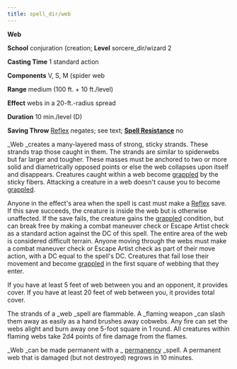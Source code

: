 ```yaml
---
title: spell_dir/web
---
```

 **Web**

**School** conjuration (creation; **Level** sorcere_dir/wizard 2

**Casting Time** 1 standard action

**Components** V, S, M (spider web

**Range** medium (100 ft. + 10 ft./level)

**Effect** webs in a 20-ft.-radius spread

**Duration** 10 min./level (D)

**Saving Throw** [Reflex](../combat#_reflex) negates; see text; **[Spell Resistance](../glossary#_spell-resistance)** no

_Web _creates a many-layered mass of strong, sticky strands. These strands trap those caught in them. The strands are similar to spiderwebs but far larger and tougher. These masses must be anchored to two or more solid and diametrically opposed points or else the web collapses upon itself and disappears. Creatures caught within a web become [grappled](../glossary#_grappled) by the sticky fibers. Attacking a creature in a web doesn't cause you to become [grappled](../glossary#_grappled).

Anyone in the effect's area when the spell is cast must make a [Reflex](../combat#_reflex) save. If this save succeeds, the creature is inside the web but is otherwise unaffected. If the save fails, the creature gains the [grappled](../glossary#_grappled) condition, but can break free by making a combat maneuver check or Escape Artist check as a standard action against the DC of this spell. The entire area of the web is considered difficult terrain. Anyone moving through the webs must make a combat maneuver check or Escape Artist check as part of their move action, with a DC equal to the spell's DC. Creatures that fail lose their movement and become [grappled](../glossary#_grappled) in the first square of webbing that they enter.

If you have at least 5 feet of web between you and an opponent, it provides cover. If you have at least 20 feet of web between you, it provides total cover.

The strands of a _web _spell are flammable. A _flaming weapon _can slash them away as easily as a hand brushes away cobwebs. Any fire can set the webs alight and burn away one 5-foot square in 1 round. All creatures within flaming webs take 2d4 points of fire damage from the flames.

_Web _can be made permanent with a _ [permanency](permanency#_permanency) _spell. A permanent web that is damaged (but not destroyed) regrows in 10 minutes.

